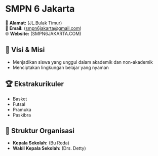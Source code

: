 # SMPN 6 Jakarta  

🏫 **Alamat:** (JL.Bulak Timur)  
📧 **Email:** (smpn6jakarta@gmail.com)  
🌐 **Website:** (SMPN6JAKARTA.COM)  

## 🎯 Visi & Misi  
- Menjadikan siswa yang unggul dalam akademik dan non-akademik  
- Menciptakan lingkungan belajar yang nyaman  

## 🏆 Ekstrakurikuler  
- Basket  
- Futsal  
- Pramuka  
- Paskibra  

## 👥 Struktur Organisasi  
- **Kepala Sekolah:** (Bu Reda)  
- **Wakil Kepala Sekolah:** (Drs. Detty)
